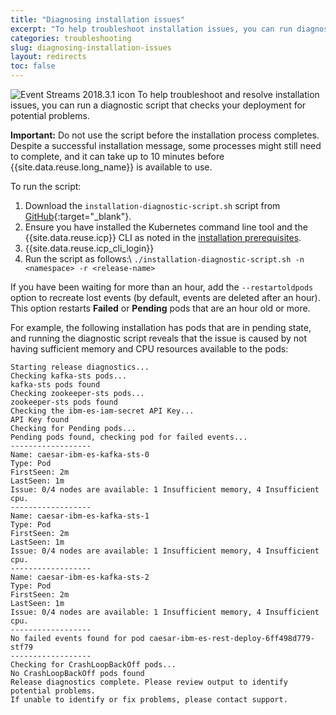 ```yaml
---
title: "Diagnosing installation issues"
excerpt: "To help troubleshoot installation issues, you can run diagnostics scripts."
categories: troubleshooting
slug: diagnosing-installation-issues
layout: redirects
toc: false
---
```


![Event Streams 2018.3.1 icon](../../../images/2018.3.1.svg "In Event Streams 2018.3.1.") To help troubleshoot and resolve installation issues, you can run a diagnostic script that checks your deployment for potential problems.

**Important:** Do not use the script before the installation process completes. Despite a successful installation message, some processes might still need to complete, and it can take up to 10 minutes before {{site.data.reuse.long_name}} is available to use.

To run the script:

1. Download the `installation-diagnostic-script.sh` script from [GitHub](https://github.com/IBM/event-streams/tree/master/support){:target="_blank"}.
2. Ensure you have installed the Kubernetes command line tool and the {{site.data.reuse.icp}} CLI as noted in the [installation prerequisites](../../installing/prerequisites/).
3. {{site.data.reuse.icp_cli_login}}
4. Run the script as follows:\\
    `./installation-diagnostic-script.sh -n <namespace> -r <release-name>`

If you have been waiting for more than an hour, add the `--restartoldpods` option to recreate lost events (by default, events are deleted after an hour). This option restarts **Failed** or **Pending** pods that are an hour old or more.

For example, the following installation has pods that are in pending state, and running the diagnostic script reveals that the issue is caused by not having sufficient memory and CPU resources available to the pods:

```
Starting release diagnostics...
Checking kafka-sts pods...
kafka-sts pods found
Checking zookeeper-sts pods...
zookeeper-sts pods found
Checking the ibm-es-iam-secret API Key...
API Key found
Checking for Pending pods...
Pending pods found, checking pod for failed events...
------------------
Name: caesar-ibm-es-kafka-sts-0
Type: Pod
FirstSeen: 2m
LastSeen: 1m
Issue: 0/4 nodes are available: 1 Insufficient memory, 4 Insufficient cpu.
------------------
Name: caesar-ibm-es-kafka-sts-1
Type: Pod
FirstSeen: 2m
LastSeen: 1m
Issue: 0/4 nodes are available: 1 Insufficient memory, 4 Insufficient cpu.
------------------
Name: caesar-ibm-es-kafka-sts-2
Type: Pod
FirstSeen: 2m
LastSeen: 1m
Issue: 0/4 nodes are available: 1 Insufficient memory, 4 Insufficient cpu.
------------------
No failed events found for pod caesar-ibm-es-rest-deploy-6ff498d779-stf79
------------------
Checking for CrashLoopBackOff pods...
No CrashLoopBackOff pods found
Release diagnostics complete. Please review output to identify potential problems.
If unable to identify or fix problems, please contact support.
```
